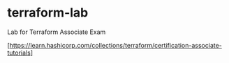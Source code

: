 # terraform-lab
Lab for Terraform Associate Exam

[https://learn.hashicorp.com/collections/terraform/certification-associate-tutorials]
